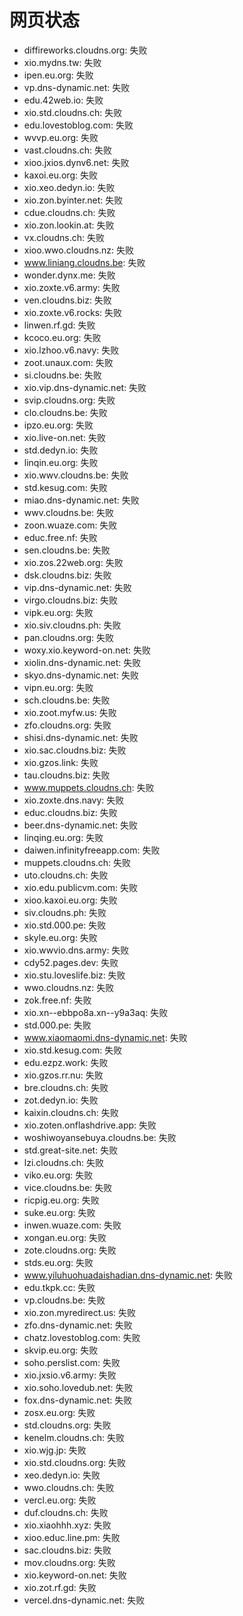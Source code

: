 # 网页状态
- diffireworks.cloudns.org: 失败
- xio.mydns.tw: 失败
- ipen.eu.org: 失败
- vp.dns-dynamic.net: 失败
- edu.42web.io: 失败
- xio.std.cloudns.ch: 失败
- edu.lovestoblog.com: 失败
- wvvp.eu.org: 失败
- vast.cloudns.ch: 失败
- xioo.jxios.dynv6.net: 失败
- kaxoi.eu.org: 失败
- xio.xeo.dedyn.io: 失败
- xio.zon.byinter.net: 失败
- cdue.cloudns.ch: 失败
- xio.zon.lookin.at: 失败
- vx.cloudns.ch: 失败
- xioo.wwo.cloudns.nz: 失败
- www.liniang.cloudns.be: 失败
- wonder.dynx.me: 失败
- xio.zoxte.v6.army: 失败
- ven.cloudns.biz: 失败
- xio.zoxte.v6.rocks: 失败
- linwen.rf.gd: 失败
- kcoco.eu.org: 失败
- xio.lzhoo.v6.navy: 失败
- zoot.unaux.com: 失败
- si.cloudns.be: 失败
- xio.vip.dns-dynamic.net: 失败
- svip.cloudns.org: 失败
- clo.cloudns.be: 失败
- ipzo.eu.org: 失败
- xio.live-on.net: 失败
- std.dedyn.io: 失败
- linqin.eu.org: 失败
- xio.wwv.cloudns.be: 失败
- std.kesug.com: 失败
- miao.dns-dynamic.net: 失败
- wwv.cloudns.be: 失败
- zoon.wuaze.com: 失败
- educ.free.nf: 失败
- sen.cloudns.be: 失败
- xio.zos.22web.org: 失败
- dsk.cloudns.biz: 失败
- vip.dns-dynamic.net: 失败
- virgo.cloudns.biz: 失败
- vipk.eu.org: 失败
- xio.siv.cloudns.ph: 失败
- pan.cloudns.org: 失败
- woxy.xio.keyword-on.net: 失败
- xiolin.dns-dynamic.net: 失败
- skyo.dns-dynamic.net: 失败
- vipn.eu.org: 失败
- sch.cloudns.be: 失败
- xio.zoot.myfw.us: 失败
- zfo.cloudns.org: 失败
- shisi.dns-dynamic.net: 失败
- xio.sac.cloudns.biz: 失败
- xio.gzos.link: 失败
- tau.cloudns.biz: 失败
- www.muppets.cloudns.ch: 失败
- xio.zoxte.dns.navy: 失败
- educ.cloudns.biz: 失败
- beer.dns-dynamic.net: 失败
- linqing.eu.org: 失败
- daiwen.infinityfreeapp.com: 失败
- muppets.cloudns.ch: 失败
- uto.cloudns.ch: 失败
- xio.edu.publicvm.com: 失败
- xioo.kaxoi.eu.org: 失败
- siv.cloudns.ph: 失败
- xio.std.000.pe: 失败
- skyle.eu.org: 失败
- xio.wwvio.dns.army: 失败
- cdy52.pages.dev: 失败
- xio.stu.loveslife.biz: 失败
- wwo.cloudns.nz: 失败
- zok.free.nf: 失败
- xio.xn--ebbpo8a.xn--y9a3aq: 失败
- std.000.pe: 失败
- www.xiaomaomi.dns-dynamic.net: 失败
- xio.std.kesug.com: 失败
- edu.ezpz.work: 失败
- xio.gzos.rr.nu: 失败
- bre.cloudns.ch: 失败
- zot.dedyn.io: 失败
- kaixin.cloudns.ch: 失败
- xio.zoten.onflashdrive.app: 失败
- woshiwoyansebuya.cloudns.be: 失败
- std.great-site.net: 失败
- lzi.cloudns.ch: 失败
- viko.eu.org: 失败
- vice.cloudns.be: 失败
- ricpig.eu.org: 失败
- suke.eu.org: 失败
- inwen.wuaze.com: 失败
- xongan.eu.org: 失败
- zote.cloudns.org: 失败
- stds.eu.org: 失败
- www.yiluhuohuadaishadian.dns-dynamic.net: 失败
- edu.tkpk.cc: 失败
- vp.cloudns.be: 失败
- xio.zon.myredirect.us: 失败
- zfo.dns-dynamic.net: 失败
- chatz.lovestoblog.com: 失败
- skvip.eu.org: 失败
- soho.perslist.com: 失败
- xio.jxsio.v6.army: 失败
- xio.soho.lovedub.net: 失败
- fox.dns-dynamic.net: 失败
- zosx.eu.org: 失败
- std.cloudns.org: 失败
- kenelm.cloudns.ch: 失败
- xio.wjg.jp: 失败
- xio.std.cloudns.org: 失败
- xeo.dedyn.io: 失败
- wwo.cloudns.ch: 失败
- vercl.eu.org: 失败
- duf.cloudns.ch: 失败
- xio.xiaohhh.xyz: 失败
- xioo.educ.line.pm: 失败
- sac.cloudns.biz: 失败
- mov.cloudns.org: 失败
- xio.keyword-on.net: 失败
- xio.zot.rf.gd: 失败
- vercel.dns-dynamic.net: 失败
